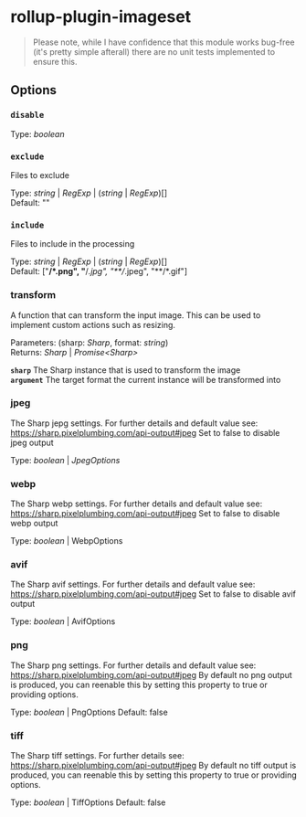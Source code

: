 # rollup-plugin-imageset

> Please note, while I have confidence that this module works bug-free (it's pretty simple afterall) there are no unit tests implemented to ensure this.

## Options

### `disable`

Type: _boolean_

### `exclude`

Files to exclude

Type: _string_ | _RegExp_ | (_string_ | _RegExp_)[]<br>
Default: ""

### `include`

Files to include in the processing

Type: _string_ | _RegExp_ | (_string_ | _RegExp_)[] <br>
Default: ["**\/*.png", "**\/*.jpg", "**\/*.jpeg", "**\/*.gif"]

### transform

A function that can transform the input image.
This can be used to implement custom actions such as resizing.

Parameters: (sharp: _Sharp_, format: _string_)<br>
Returns: _Sharp_ | _Promise<Sharp\>_

**`sharp`** The Sharp instance that is used to transform the image<br>
**`argument`** The target format the current instance will be transformed into

### jpeg

The Sharp jepg settings.
For further details and default value see: https://sharp.pixelplumbing.com/api-output#jpeg
Set to false to disable jpeg output

Type: _boolean_ | _JpegOptions_

### webp

The Sharp webp settings.
For further details and default value see: https://sharp.pixelplumbing.com/api-output#jpeg
Set to false to disable webp output

Type: _boolean_ | WebpOptions

### avif

The Sharp avif settings.
For further details and default value see: https://sharp.pixelplumbing.com/api-output#jpeg
Set to false to disable avif output

Type: _boolean_ | AvifOptions

### png

The Sharp png settings.
For further details and default value see: https://sharp.pixelplumbing.com/api-output#jpeg
By default no png output is produced, you can reenable this by setting this property to true or providing options.

Type: _boolean_ | PngOptions
Default: false

### tiff

The Sharp tiff settings.
For further details see: https://sharp.pixelplumbing.com/api-output#jpeg
By default no tiff output is produced, you can reenable this by setting this property to true or providing options.

Type: _boolean_ | TiffOptions
Default: false
